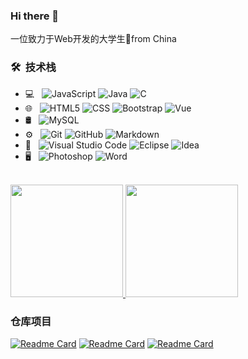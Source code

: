 ### Hi there 👋

<!-- Your title -->
一位致力于Web开发的大学生🚀from China


<h3> 🛠 &nbsp;技术栈</h3>

- 💻 &nbsp;
  ![JavaScript](https://img.shields.io/badge/-JavaScript-333333?style=flat&logo=JavaScript)
  ![Java](https://img.shields.io/badge/-Java-333333?style=flat&logo=Java&logoColor=red)
  ![C](https://img.shields.io/badge/-C-333333?style=flat&logo=C&logoColor=A8B9CC)
- 🌐 &nbsp;
  ![HTML5](https://img.shields.io/badge/-HTML5-333333?style=flat&logo=HTML5)
  ![CSS](https://img.shields.io/badge/-CSS-333333?style=flat&logo=CSS3&logoColor=1572B6)
  ![Bootstrap](https://img.shields.io/badge/-Bootstrap-333333?style=flat&logo=bootstrap&logoColor=563D7C)
  ![Vue](https://img.shields.io/badge/-Vue-333333?style=flat&logo=Vue.js)
- 🛢 &nbsp;
  ![MySQL](https://img.shields.io/badge/-MySQL-333333?style=flat&logo=mysql&logoColor=007ACC&labelColor=ffffff)
- ⚙️ &nbsp;
  ![Git](https://img.shields.io/badge/-Git-333333?style=flat&logo=git)
  ![GitHub](https://img.shields.io/badge/-GitHub-333333?style=flat&logo=github)
  ![Markdown](https://img.shields.io/badge/-Markdown-333333?style=flat&logo=markdown)
- 🔧 &nbsp;
  ![Visual Studio Code](https://img.shields.io/badge/-Visual%20Studio%20Code-333333?style=flat&logo=visual-studio-code&logoColor=007ACC)
  ![Eclipse](https://img.shields.io/badge/-Eclipse-333333?style=flat&logo=eclipse-ide&logoColor=2C2255)
  ![Idea](https://img.shields.io/badge/-Idea-333333?style=flat&logo=intellijidea)
- 🖥 &nbsp;
  ![Photoshop](https://img.shields.io/badge/-Photoshop-333333?style=flat&logo=adobe-photoshop)
  ![Word](https://img.shields.io/badge/-Word-333333?style=flat&logo=microsoft-word&logoColor=2B579A&labelColor=ffffff)
<br/>

<a href="https://github.com/AVS1508">
  <img height="180em" src="https://github-readme-stats.vercel.app/api?username=Gip886&theme=vue&show_icons=true" />
  <img height="180em" src="https://github-readme-stats.vercel.app/api/top-langs/?username=Gip886&theme=vue&layout=compact" />
</a>

<br/>



<!-- 仓库重点项目介绍 -->
### 仓库项目
[![Readme Card](https://github-readme-stats.vercel.app/api/pin/?username=Gip886&repo=vue-homework)](https://github.com/Gip886/vue-homework)
[![Readme Card](https://github-readme-stats.vercel.app/api/pin/?username=Gip886&repo=2021ssm-inventory)](https://github.com/Gip886/2021ssm-inventory)
[![Readme Card](https://github-readme-stats.vercel.app/api/pin/?username=Gip886&repo=wx-App-campus)](https://github.com/Gip886/wx-App-campus)





<!-- **Gip886/Gip886** is a ✨ _special_ ✨ repository because its `README.md` (this file) appears on your GitHub profile.

Here are some ideas to get you started:

- 🔭 I’m currently working on ...
- 🌱 I’m currently learning ...
- 👯 I’m looking to collaborate on ...
- 🤔 I’m looking for help with ...
- 💬 Ask me about ...
- 📫 How to reach me: ...
- 😄 Pronouns: ...
- ⚡ Fun fact: ... -->

